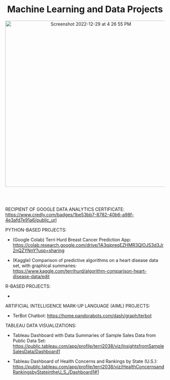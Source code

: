 <h1 align="center"> 
  Machine Learning and Data Projects
</h1>

<p align="center"> 
<img width="525" alt="Screenshot 2022-12-29 at 4 26 55 PM" src="https://user-images.githubusercontent.com/29231138/210012750-e021db21-3e56-4575-8321-10617cdf89cb.png">
</p>
<br/>
<br/>

RECIPIENT OF GOOGLE DATA ANALYTICS CERTIFICATE:
https://www.credly.com/badges/1be53bb7-8782-40b6-a98f-4e3afd7e91a6/public_url


PYTHON-BASED PROJECTS:

- (Google Colab) Terri Hurd Breast Cancer Prediction App:  https://colab.research.google.com/drive/1A3qjpreqEZHMR3QlOJS3d3Jr2nQZYNnY?usp=sharing

- (Kaggle) Comparison of predictive algorithms on a heart disease data set, with graphical summaries:  https://www.kaggle.com/terrihurd/algorithm-comparison-heart-disease-data/edit


R-BASED PROJECTS:

-


ARTIFICIAL INTELLIGENCE MARK-UP LANGUAGE (AIML) PROJECTS:

- TerBot Chatbot: https://home.pandorabots.com/dash/graph/terbot


TABLEAU DATA VISUALIZATIONS:

- Tableau Dashboard with Data Summaries of Sample Sales Data from Public Data Set:  https://public.tableau.com/app/profile/terri2038/viz/InsightsfromSampleSalesData/Dashboard1

- Tableau Dashboard of Health Concerns and Rankings by State (U.S.): https://public.tableau.com/app/profile/terri2038/viz/HealthConcernsandRankingsbyStateintheU_S_/Dashboard1#1

